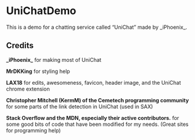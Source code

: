 # UniChatDemo
This is a demo for a chatting service called “UniChat” made by \_iPhoenix\_.
## Credits

**\_iPhoenix\_** for making most of UniChat

**MrDKKing** for styling help

**LAX18** for edits, awesomeness, favicon, header image, and the UniChat chrome extension

**Christopher Mitchell (KermM) of the Cemetech programming community** for some parts of the link detection in UniChat (used in SAX)

**Stack Overflow and the MDN, especially their active contributors.** for some good bits of code that have been modified for my needs. (Great sites for programming help)
